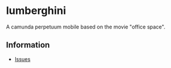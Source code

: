 # lumberghini

A camunda perpetuum mobile based on the movie "office space".

## Information

* [Issues](https://github.com/jangalinski/lumberghini/issues)

